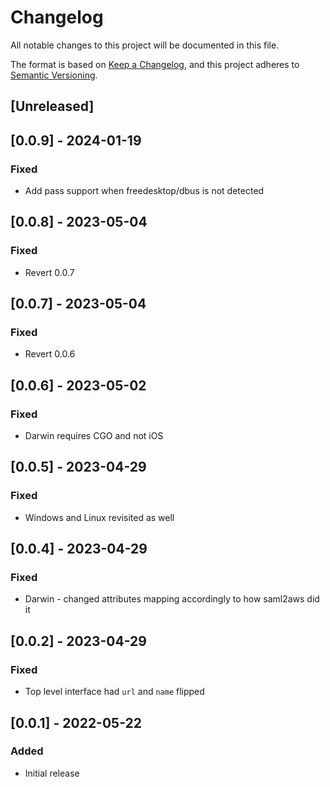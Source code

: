 # Changelog

All notable changes to this project will be documented in this file.

The format is based on [Keep a Changelog](https://keepachangelog.com/en/1.0.0/),
and this project adheres to [Semantic Versioning](https://semver.org/spec/v2.0.0.html).

## [Unreleased]

## [0.0.9] - 2024-01-19

### Fixed

- Add pass support when freedesktop/dbus is not detected

## [0.0.8] - 2023-05-04

### Fixed

- Revert 0.0.7

## [0.0.7] - 2023-05-04

### Fixed

- Revert 0.0.6

## [0.0.6] - 2023-05-02

### Fixed

- Darwin requires CGO and not iOS

## [0.0.5] - 2023-04-29

### Fixed

- Windows and Linux revisited as well

## [0.0.4] - 2023-04-29

### Fixed

- Darwin - changed attributes mapping accordingly to how saml2aws did it

## [0.0.2] - 2023-04-29

### Fixed

- Top level interface had `url` and `name` flipped

## [0.0.1] - 2022-05-22

### Added

- Initial release
